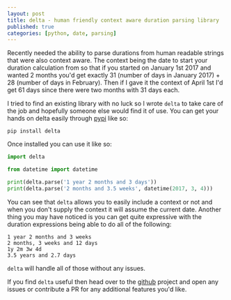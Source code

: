 ```yaml
---
layout: post
title: delta - human friendly context aware duration parsing library
published: true
categories: [python, date, parsing]
---
```


Recently needed the ability to parse durations from human readable strings that
were also context aware. The context being the date to start your duration
calculation from so that if you started on January 1st 2017 and wanted 2 months
you'd get exactly 31 (number of days in January 2017) + 28 (number of days in
February).  Then if I gave it the context of April 1st I'd get 61 days since
there were two months with 31 days each.

I tried to find an existing library with no luck so I wrote `delta` to take care
of the job and hopefully someone else would find it of use. You can get your
hands on delta easily through [pypi](https://pypi.python.org/pypi) like so:

```
pip install delta
```

Once installed you can use it like so:

```python
import delta

from datetime import datetime

print(delta.parse('1 year 2 months and 3 days'))
print(delta.parse('2 months and 3.5 weeks', datetime(2017, 3, 4)))
```

You can see that `delta` allows you to easily include a context or not and when
you don't supply the context it will assume the current date. Another thing you
may have noticed is you can get quite expressive with the duration expressions
being able to do all of the following:

```
1 year 2 months and 3 weeks
2 months, 3 weeks and 12 days
1y 2m 3w 4d
3.5 years and 2.7 days
```

`delta` will handle all of those without any issues.

If you find `delta` useful then head over to the [github](https://github.com/rlgomes/delta)
project and open any issues or contribute a PR for any additional features you'd
like.
